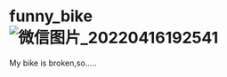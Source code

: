 # funny_bike![微信图片_20220416192541](https://user-images.githubusercontent.com/5936224/163673178-2bb25271-20ff-47d3-96ab-e6fe2588145a.jpg)
My bike is broken,so.....
